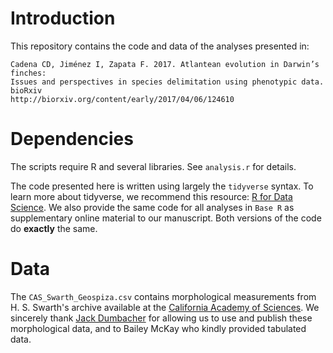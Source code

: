 # Introduction

This repository contains the code and data of the analyses presented in:

    Cadena CD, Jiménez I, Zapata F. 2017. Atlantean evolution in Darwin’s finches: 
    Issues and perspectives in species delimitation using phenotypic data. bioRxiv 
    http://biorxiv.org/content/early/2017/04/06/124610


# Dependencies

The scripts require R and several libraries. See `analysis.r` for details.

The code presented here is written using largely the `tidyverse` syntax. To learn more about tidyverse, we recommend this resource: [R for Data Science](http://r4ds.had.co.nz). We also provide the same code for all analyses in `Base R` as supplementary online material to our manuscript. Both versions of the code do **exactly** the same.

# Data

The `CAS_Swarth_Geospiza.csv` contains morphological measurements from H. S. Swarth's archive available at the [California Academy of Sciences](http://www.calacademy.org). We sincerely thank [Jack Dumbacher](http://www.jackdumbacher.com) for allowing us to use and publish these morphological data, and to Bailey McKay who kindly provided tabulated data.
